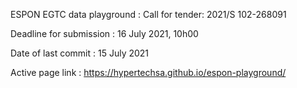 ESPON EGTC data playground
: Call for tender: 2021/S 102-268091

Deadline for submission
: 16 July 2021, 10h00

Date of last commit
: 15 July 2021

Active page link
: https://hypertechsa.github.io/espon-playground/
